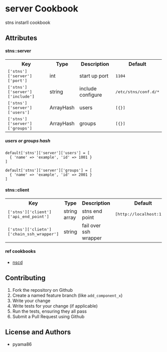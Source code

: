 server Cookbook
===============
stns instarll cookbook

Attributes
----------
#### stns::server
<table>
  <tr>
    <th>Key</th>
    <th>Type</th>
    <th>Description</th>
    <th>Default</th>
  </tr>
  <tr>
    <td><tt>['stns']['server']['port']</tt></td>
    <td>int</td>
    <td>start up port</td>
    <td><tt>1104</tt></td>
  </tr>
  <tr>
    <td><tt>['stns']['server']['include']</tt></td>
    <td>string</td>
    <td>include configure</td>
    <td><tt>/etc/stns/conf.d/*</tt></td>
  </tr>
  <tr>
    <td><tt>['stns']['server']['users']</tt></td>
    <td>ArrayHash</td>
    <td>users</td>
    <td><tt>[{}]</tt></td>
  </tr>
  <tr>
    <td><tt>['stns']['server']['groups']</tt></td>
    <td>ArrayHash</td>
    <td>groups</td>
    <td><tt>[{}]</tt></td>
  </tr>
</table>

##### users or groups hash
```
default['stns']['server']['users'] = [
  { 'name' => 'example', 'id' => 1001 }
]

default['stns']['server']['groups'] = [
  { 'name' => 'example', 'id' => 2001 }
]
```
#### stns::client
<table>
  <tr>
    <th>Key</th>
    <th>Type</th>
    <th>Description</th>
    <th>Default</th>
  </tr>
  <tr>
    <td><tt>['stns']['client']['api_end_point']</tt></td>
    <td>string array</td>
    <td>stns end point</td>
    <td><tt>[http://localhost:1104]</tt></td>
  </tr>
  <tr>
    <td><tt>['stns']['clietn']['chain_ssh_wrapper']</tt></td>
    <td>string</td>
    <td>fail over ssh wrapper</td>
    <td><tt></tt></td>
  </tr>
</table>

#### ref cookbooks
* [nscd](https://github.com/chef-cookbooks/nscd)


Contributing
------------
1. Fork the repository on Github
2. Create a named feature branch (like `add_component_x`)
3. Write your change
4. Write tests for your change (if applicable)
5. Run the tests, ensuring they all pass
6. Submit a Pull Request using Github

License and Authors
-------------------
* pyama86
